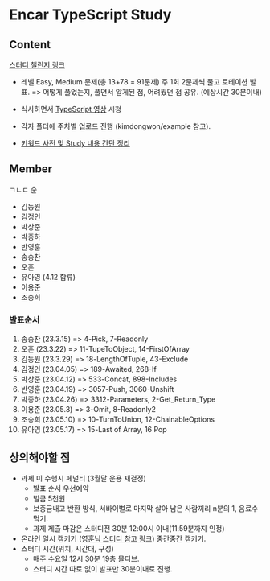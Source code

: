 # Encar TypeScript Study

## Content

[스터디 챌린지 링크](https://github.com/type-challenges/type-challenges/blob/main/README.ko.md)

- 레벨 Easy, Medium 문제(총 13+78 = 91문제) 주 1회 2문제씩 풀고 로테이션 발표. => 어떻게 풀었는지, 풀면서 알게된 점, 어려웠던 점 공유. (예상시간 30분이내)
- 식사하면서 [TypeScript 영상](https://www.inflearn.com/course/%ED%83%80%EC%9E%85%EC%8A%A4%ED%81%AC%EB%A6%BD%ED%8A%B8-%EC%9E%85%EB%AC%B8) 시청

- 각자 폴더에 주차별 업로드 진행 (kimdongwon/example 참고).
- [키워드 사전 및 Study 내용 간단 정리](./Content.md)

## Member

ㄱㄴㄷ 순

- 김동원
- 김정인
- 박상준
- 박종하
- 반영훈
- 송승찬
- 오훈
- 유아영 (4.12 합류)
- 이용준
- 조승희

### 발표순서

1. 송승찬 (23.3.15) => 4-Pick, 7-Readonly
2. 오훈 (23.3.22) => 11-TupeToObject, 14-FirstOfArray
3. 김동원 (23.3.29) => 18-LengthOfTuple, 43-Exclude
4. 김정인 (23.04.05) => 189-Awaited, 268-If
5. 박상준 (23.04.12) => 533-Concat, 898-Includes
6. 반영훈 (23.04.19) => 3057-Push, 3060-Unshift
7. 박종하 (23.04.26) => 3312-Parameters, 2-Get_Return_Type
8. 이용준 (23.05.3) => 3-Omit, 8-Readonly2
9. 조승희 (23.05.10) => 10-TurnToUnion, 12-ChainableOptions
10. 유아영 (23.05.17) => 15-Last of Array, 16 Pop

## 상의해야할 점

- 과제 미 수행시 페널티 (3월달 운용 재결정)
  - 발표 순서 우선예약
  - 벌금 5천원
  - 보증금내고 반환 방식, 서바이벌로 마지막 살아 남은 사람끼리 n분의 1, 음료수 먹기.
  - 과제 제출 마감은 스터디전 30분 12:00시 이내(11:59분까지 인정)
- 온라인 일시 캠키기 ([영훈님 스터디 참고 링크](https://tech.kakaopay.com/post/frontend-study-journey/)) 중간중간 캠키기.
- 스터디 시간(위치, 시간대, 구성)
  - 매주 수요일 12시 30분 19층 몰디브.
  - 스터디 시간 따로 없이 발표만 30분이내로 진행.
